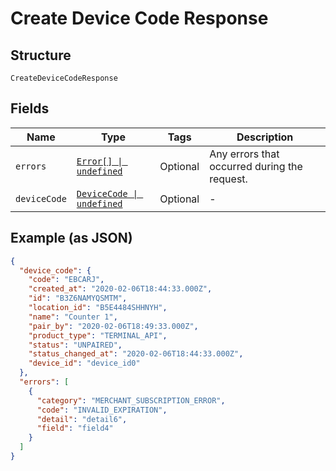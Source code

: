 
# Create Device Code Response

## Structure

`CreateDeviceCodeResponse`

## Fields

| Name | Type | Tags | Description |
|  --- | --- | --- | --- |
| `errors` | [`Error[] \| undefined`](../../doc/models/error.md) | Optional | Any errors that occurred during the request. |
| `deviceCode` | [`DeviceCode \| undefined`](../../doc/models/device-code.md) | Optional | - |

## Example (as JSON)

```json
{
  "device_code": {
    "code": "EBCARJ",
    "created_at": "2020-02-06T18:44:33.000Z",
    "id": "B3Z6NAMYQSMTM",
    "location_id": "B5E4484SHHNYH",
    "name": "Counter 1",
    "pair_by": "2020-02-06T18:49:33.000Z",
    "product_type": "TERMINAL_API",
    "status": "UNPAIRED",
    "status_changed_at": "2020-02-06T18:44:33.000Z",
    "device_id": "device_id0"
  },
  "errors": [
    {
      "category": "MERCHANT_SUBSCRIPTION_ERROR",
      "code": "INVALID_EXPIRATION",
      "detail": "detail6",
      "field": "field4"
    }
  ]
}
```

